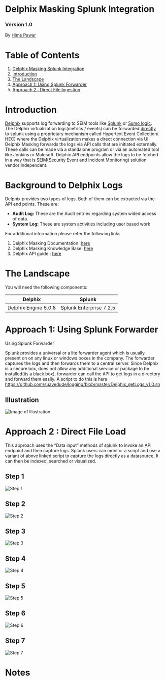 <h1>Delphix Masking Splunk Integration</h1>
<h3>Version 1.0</h3>




By [Hims Pawar](https://www.linkedin.com/in/himspawar)


# Table of Contents  
1. [Delphix Masking Splunk Integration](#introduction)  
2. [Introduction](#introduction)  
3. [The Landscape](#landscape)  
4. [Approach 1: Using Splunk Forwarder](#approach1)  
5. [Approach 2 : Direct File Ingestion](#approach2)  

 


<h1>Introduction</h1><a name="introduction"></a>

[Delphix](https://www.delphix.com/) supports log forwarding to SEIM tools like [Splunk](https://www.splunk.com/) or [Sumo logic](https://www.sumologic.com/). The Delphix virtualization logs(metrics / events) can be forwarded [directly](https://docs.delphix.com/docs/configuration/monitoring-and-log-management/splunk-integration) to splunk using a proprietary mechanism called Hypertext Event Collection( HEC) where the Delphix virtualization makes a direct connection via UI. Delphix Masking forwards the logs via API calls that are initiated externally. These calls can be made via a standalone program or via an automated tool like Jenkins or Mulesoft. Delphix API endpoints allow the logs to be fetched in a way that is SEIM(Security Event and Incident Monitoring) solution vendor independent.

<h1>Background to Delphix Logs</h1>

Delphix provides two types of logs. Both of them can be extracted via the API end points. These are:
<ul>
  <li><b>Audit Log:</b> These are the Audit entries regarding system wided access of data.</li>
  <li><b>System Log:</b> These are system activities including user based work </li>
</ul>  


For additional information please refer the following links

1. Delphix Masking Documentation :[here](https://maskingdocs.delphix.com)
1. Delphix Masking Knowledge Base: [here](https://support.delphix.com/Delphix_Masking_Engine)
1. Delphix API guide : [here](https://maskingdocs.delphix.com/Delphix_Masking_APIs/Masking_Client/Masking_API_Client/)

<h1>The Landscape</h1><a name="landscape"></a>

You will need the following components:


Delphix | Splunk
------------ | -------------
Delphix Engine 6.0.8 | Splunk Enterprise 7.2.5



<a name="approach1"></a><h1>Approach 1: Using Splunk Forwarder</h1>

Using Splunk Forwarder

Splunk provides a universal or a lite forwarder agent which is usually present on on any linux or windows boxes in the company. The forwarder captures the logs and then forwards them to a central server. Since Delphix is a secure box, does not allow any additional service or package to be installed(its a black box), forwarder can call the API to get logs in a directory and forward them easily. A script to do this is here https://github.com/suavedude/logging/blob/master/Delphix_getLogs_v1.0.sh

<h2>Illustration</h2>

![Image of Illustration](https://github.com/suavedude/logging/blob/master/pic1.png)

<h1>Approach 2 : Direct File Load</h1><a name="approach2"></a>

This approach uses the “Data input” methods of splunk to invoke an API endpoint and then capture logs. Splunk users can monitor a script and use a variant of above linked script to capture the logs directly as a datasource. It can then be indexed, searched or visualized.

<h2>Step 1</h2>

![Step 1](https://github.com/suavedude/logging/blob/master/approach_1.png)

<h2>Step 2</h2>

![Step 2](https://github.com/suavedude/logging/blob/master/approach_2.png)

<h2>Step 3</h2>

![Step 3](https://github.com/suavedude/logging/blob/master/approach_3.png)

<h2>Step 4</h2>

![Step 4](https://github.com/suavedude/logging/blob/master/approach_4.png)

<h2>Step 5</h2>

![Step 5](https://github.com/suavedude/logging/blob/master/approach_5.png)

<h2>Step 6</h2>

![Step 6](https://github.com/suavedude/logging/blob/master/approach_6.png)

<h2>Step 7</h2>

![Step 7](https://github.com/suavedude/logging/blob/master/approach_7.png)


<h1>Notes</h1>
